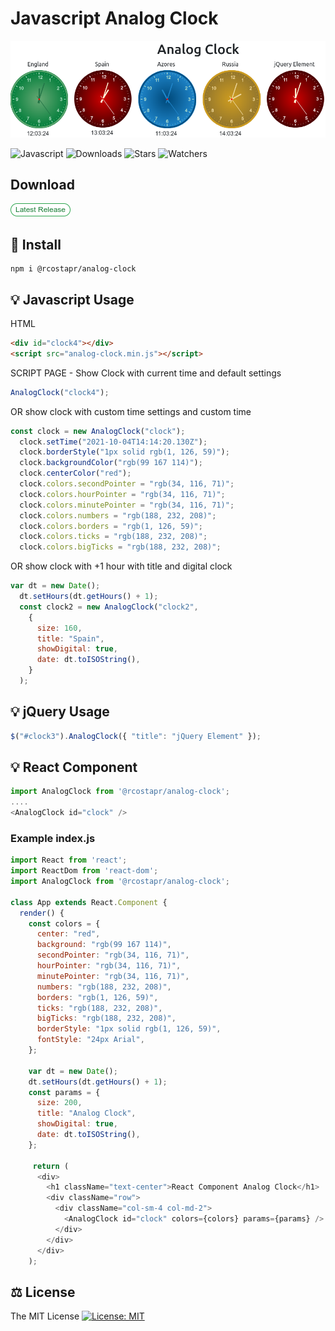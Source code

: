 # Javascript Analog Clock
![Analog Clock](https://github.com/rcostapr/javascript-clock/blob/master/img/Clock_Component_1.png?raw=true)

![Javascript](https://img.shields.io/badge/JavaScript-F7DF1E?style=for-the-badge&logo=javascript&logoColor=black)
![Downloads](https://img.shields.io/github/downloads/rcostapr/javascript-clock/total.svg)
![Stars](https://img.shields.io/github/stars/rcostapr/javascript-clock.svg)
![Watchers](https://img.shields.io/github/watchers/rcostapr/javascript-clock.svg)
## Download

[![Analog Clock](https://github.com/rcostapr/javascript-clock/blob/master/img/release.png?raw=true)](https://github.com/rcostapr/javascript-clock/releases/latest)

 	
## 🔧 Install
```
npm i @rcostapr/analog-clock
```
## 💡 Javascript Usage
HTML
```html
<div id="clock4"></div>
<script src="analog-clock.min.js"></script>
```
SCRIPT PAGE - Show Clock with current time and default settings
``` javascript
AnalogClock("clock4");
```
OR show clock with custom time settings and custom time
``` javascript
const clock = new AnalogClock("clock");
  clock.setTime("2021-10-04T14:14:20.130Z");
  clock.borderStyle("1px solid rgb(1, 126, 59)");
  clock.backgroundColor("rgb(99 167 114)");
  clock.centerColor("red");
  clock.colors.secondPointer = "rgb(34, 116, 71)";
  clock.colors.hourPointer = "rgb(34, 116, 71)";
  clock.colors.minutePointer = "rgb(34, 116, 71)";
  clock.colors.numbers = "rgb(188, 232, 208)";
  clock.colors.borders = "rgb(1, 126, 59)";
  clock.colors.ticks = "rgb(188, 232, 208)";
  clock.colors.bigTicks = "rgb(188, 232, 208)";
```
OR show clock with +1 hour with title and digital clock
```javascript
var dt = new Date();
  dt.setHours(dt.getHours() + 1);
  const clock2 = new AnalogClock("clock2",
    {
      size: 160,
      title: "Spain",
      showDigital: true,
      date: dt.toISOString(),
    }
  );
```
## 💡 jQuery Usage
```javascript
$("#clock3").AnalogClock({ "title": "jQuery Element" });
```

## 💡 React Component
```javascript
import AnalogClock from '@rcostapr/analog-clock';
....
<AnalogClock id="clock" />
```

### Example index.js
```javascript
import React from 'react';
import ReactDom from 'react-dom';
import AnalogClock from '@rcostapr/analog-clock';

class App extends React.Component {
  render() {
    const colors = {
      center: "red",
      background: "rgb(99 167 114)",
      secondPointer: "rgb(34, 116, 71)",
      hourPointer: "rgb(34, 116, 71)",
      minutePointer: "rgb(34, 116, 71)",
      numbers: "rgb(188, 232, 208)",
      borders: "rgb(1, 126, 59)",
      ticks: "rgb(188, 232, 208)",
      bigTicks: "rgb(188, 232, 208)",
      borderStyle: "1px solid rgb(1, 126, 59)",
      fontStyle: "24px Arial",
    };

    var dt = new Date();
    dt.setHours(dt.getHours() + 1);
    const params = {
      size: 200,
      title: "Analog Clock",
      showDigital: true,
      date: dt.toISOString(),
    };

     return (
      <div>
        <h1 className="text-center">React Component Analog Clock</h1>
        <div className="row">
          <div className="col-sm-4 col-md-2">
            <AnalogClock id="clock" colors={colors} params={params} />
          </div>
        </div>
      </div>
    );
```
## ⚖️ License

The MIT License [![License: MIT](https://img.shields.io/badge/License-MIT-yellow.svg)](https://opensource.org/licenses/MIT)
